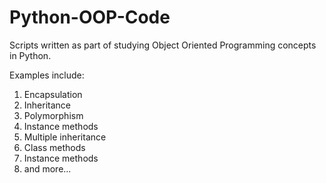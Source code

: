 # Python-OOP-Code

Scripts written as part of studying Object Oriented Programming concepts in Python.

Examples include:

1. Encapsulation
2. Inheritance
3. Polymorphism
4. Instance methods
5. Multiple inheritance
6. Class methods
7. Instance methods
8. and more...
